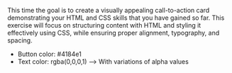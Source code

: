This time the goal is to create a visually appealing call-to-action card
demonstrating your HTML and CSS skills that you have gained so far.
This exercise will focus on structuring content with HTML and styling it
effectively using CSS, while ensuring proper alignment, typography, and spacing.

- Button color: #4184e1
- Text color: rgba(0,0,0,1) --> With variations of alpha values
